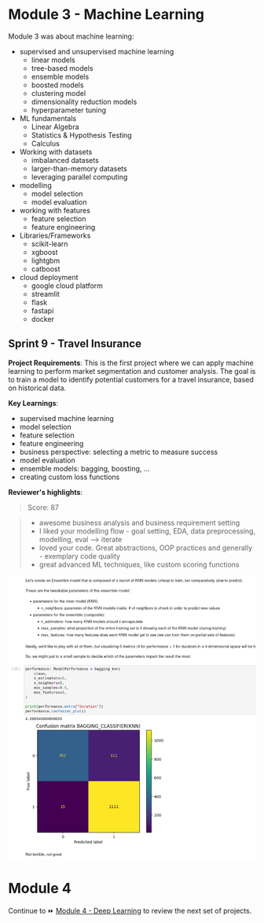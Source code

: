 # Module 3 - Machine Learning

Module 3 was about machine learning:
- supervised and unsupervised machine learning
	- linear models
	- tree-based models
	- ensemble models
	- boosted models
	- clustering model
	- dimensionality reduction models
	- hyperparameter tuning
- ML fundamentals
	- Linear Algebra
	- Statistics & Hypothesis Testing
	- Calculus
- Working with datasets
	- imbalanced datasets
	- larger-than-memory datasets
	- leveraging parallel computing
- modelling
	- model selection
	- model evaluation
- working with features
	- feature selection
	- feature engineering
- Libraries/Frameworks
    - scikit-learn
    - xgboost
    - lightgbm
    - catboost
- cloud deployment
	- google cloud platform
	- streamlit
	- flask
	- fastapi
	- docker


## Sprint 9 - Travel Insurance

**Project Requirements**: This is the first project where we can apply machine learning to perform market segmentation and customer analysis. The goal is to train a model to identify potential customers for a travel insurance, based on historical data.

**Key Learnings**:
- supervised machine learning
- model selection
- feature selection
- feature engineering
- business perspective: selecting a metric to measure success
- model evaluation
- ensemble models: bagging, boosting, ...
- creating custom loss functions


**Reviewer's highlights**:

> Score: 87

> - awesome business analysis and business requirement setting
> - I liked your modelling flow - goal setting, EDA, data preprocessing, modelling, eval --> iterate
> - loved your code. Great abstractions, OOP practices and generally - exemplary code quality
> - great advanced ML techniques, like custom scoring functions

![insurance.png](img/insurance.png)






# Module 4

Continue to ⏩ [Module 4 - Deep Learning](module4.md) to review the next set of projects.

